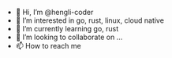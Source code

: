 - 👋 Hi, I’m @hengli-coder
- 👀 I’m interested in go, rust, linux, cloud native
- 🌱 I’m currently learning go, rust
- 💞️ I’m looking to collaborate on ...
- 📫 How to reach me 

<!---
hengli-coder/hengli-coder is a ✨ special ✨ repository because its `README.md` (this file) appears on your GitHub profile.
You can click the Preview link to take a look at your changes.
--->
